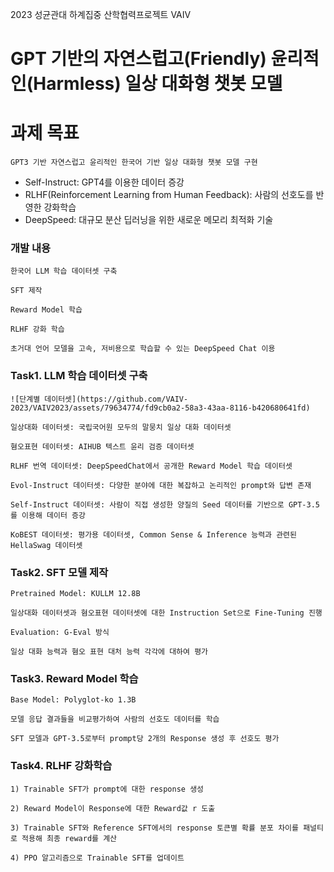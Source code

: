 2023 성균관대 하계집중 산학협력프로젝트 VAIV
# GPT 기반의 자연스럽고(Friendly) 윤리적인(Harmless) 일상 대화형 챗봇 모델

# 과제 목표
    GPT3 기반 자연스럽고 윤리적인 한국어 기반 일상 대화형 챗봇 모델 구현
- Self-Instruct: GPT4를 이용한 데이터 증강
- RLHF(Reinforcement Learning from Human Feedback): 사람의 선호도를 반영한 강화학습
- DeepSpeed: 대규모 분산 딥러닝을 위한 새로운 메모리 최적화 기술
  
### 개발 내용
    한국어 LLM 학습 데이터셋 구축

    SFT 제작

    Reward Model 학습

    RLHF 강화 학습

    초거대 언어 모델을 고속, 저비용으로 학습할 수 있는 DeepSpeed Chat 이용

### Task1. LLM 학습 데이터셋 구축
    ![단계별 데이터셋](https://github.com/VAIV-2023/VAIV2023/assets/79634774/fd9cb0a2-58a3-43aa-8116-b420680641fd)

    일상대화 데이터셋: 국립국어원 모두의 말뭉치 일상 대화 데이터셋

    혐오표현 데이터셋: AIHUB 텍스트 윤리 검증 데이터셋

    RLHF 번역 데이터셋: DeepSpeedChat에서 공개한 Reward Model 학습 데이터셋

    Evol-Instruct 데이터셋: 다양한 분야에 대한 복잡하고 논리적인 prompt와 답변 존재

    Self-Instruct 데이터셋: 사람이 직접 생성한 양질의 Seed 데이터를 기반으로 GPT-3.5를 이용해 데이터 증강

    KoBEST 데이터셋: 평가용 데이터셋, Common Sense & Inference 능력과 관련된 HellaSwag 데이터셋

### Task2. SFT 모델 제작
    Pretrained Model: KULLM 12.8B

    일상대화 데이터셋과 혐오표현 데이터셋에 대한 Instruction Set으로 Fine-Tuning 진행

    Evaluation: G-Eval 방식

    일상 대화 능력과 혐오 표현 대처 능력 각각에 대하여 평가

### Task3. Reward Model 학습
    Base Model: Polyglot-ko 1.3B

    모델 응답 결과들을 비교평가하여 사람의 선호도 데이터를 학습

    SFT 모델과 GPT-3.5로부터 prompt당 2개의 Response 생성 후 선호도 평가

### Task4. RLHF 강화학습
    1) Trainable SFT가 prompt에 대한 response 생성
     
    2) Reward Model이 Response에 대한 Reward값 r 도출
     
    3) Trainable SFT와 Reference SFT에서의 response 토큰별 확률 분포 차이를 패널티로 적용해 최종 reward를 계산
     
    4) PPO 알고리즘으로 Trainable SFT를 업데이트



